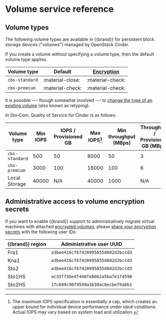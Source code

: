# Volume service reference

## Volume types

The following volume types are available in {{brand}} for persistent block storage devices ("volumes") managed by OpenStack Cinder.

If you create a volume without specifying a volume type, then the default volume type applies.


| Volume type    | Default          | [Encryption](../../howto/openstack/cinder/encrypted-volumes.md) |
| -----------    | -------          | ------------                                                    |
| `cbs-standard` | :material-close: | :material-check:                                                |
| `cbs-premium`  | :material-check: | :material-check:                                                |

It is possible --- though somewhat involved --- to [change the type of an existing volume](../../howto/openstack/cinder/retype-volumes.md) (also known as retyping).

In Sto-Com, Quality of Service for Cinder is as follows:

| Volume type    | Min IOPS | IOPS / Provisioned GB | Max IOPS[^iops] | Min throughput (MBps) | Throughput / Provisioned GB (MBps) | Max throughput (MBps) |
| -----------    | -------- | --------------------- | --------------- | --------------------- | ---------------------------------- | --------------------- |
| `cbs-standard` | 500      | 50                    | 8000            | 50                    | 3                                  | 500                   |
| `cbs-premium`  | 3000     | 100                   | 16000           | 100                   | 6                                  | 1000                  |
| Local Storage  | 40000    | N/A                   | 40000           | 1000                  | N/A                                | 1000                  |

[^iops]: The maximum IOPS specification is essentially a cap, which creates an upper bound for individual device performance under *ideal* conditions. Actual IOPS may vary based on system load and utilization.

## Administrative access to volume encryption secrets

If you want to enable {{brand}} support to administratively migrate virtual machines with attached [encrypted volumes](../../howto/openstack/cinder/encrypted-volumes.md), please [share your encryption secrets](../../howto/openstack/barbican/share-secret.md) with the following user IDs:

| {{brand}} region | Administrative user UUID           |
| ---------------- | ---------------------------------  |
| Fra1             | `a3bee416cf67420995855d602d2bccd3` |
| Kna1             | `a3bee416cf67420995855d602d2bccd3` |
| Sto2             | `a3bee416cf67420995855d602d2bccd3` |
| Sto1HS           | `ac35ff3bedf440fe8062a5ba7e17d590` |
| Sto2HS           | `17c689c90f9549a3b30ac8ecbef9abb1` |
